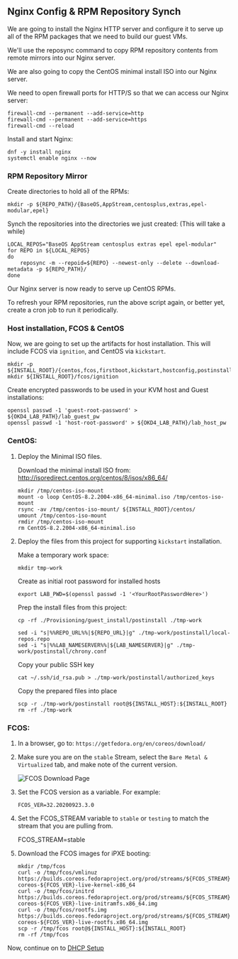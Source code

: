 ## Nginx Config & RPM Repository Synch
We are going to install the Nginx HTTP server and configure it to serve up all of the RPM packages that we need to build our guest VMs.

We'll use the reposync command to copy RPM repository contents from remote mirrors into our Nginx server.

We are also going to copy the CentOS minimal install ISO into our Nginx server. 

We need to open firewall ports for HTTP/S so that we can access our Nginx server:

    firewall-cmd --permanent --add-service=http
    firewall-cmd --permanent --add-service=https
    firewall-cmd --reload

Install and start Nginx:

    dnf -y install nginx
    systemctl enable nginx --now

### RPM Repository Mirror

Create directories to hold all of the RPMs:

    mkdir -p ${REPO_PATH}/{BaseOS,AppStream,centosplus,extras,epel-modular,epel}

Synch the repositories into the directories we just created:  (This will take a while)

    LOCAL_REPOS="BaseOS AppStream centosplus extras epel epel-modular"
    for REPO in ${LOCAL_REPOS}
    do
        reposync -m --repoid=${REPO} --newest-only --delete --download-metadata -p ${REPO_PATH}/  
    done

Our Nginx server is now ready to serve up CentOS RPMs.

To refresh your RPM repositories, run the above script again, or better yet, create a cron job to run it periodically.

### Host installation, FCOS & CentOS

Now, we are going to set up the artifacts for host installation.  This will include FCOS via `ignition`, and CentOS via `kickstart`.

    mkdir -p ${INSTALL_ROOT}/{centos,fcos,firstboot,kickstart,hostconfig,postinstall}
    mkdir ${INSTALL_ROOT}/fcos/ignition

Create encrypted passwords to be used in your KVM host and Guest installations:

    openssl passwd -1 'guest-root-password' > ${OKD4_LAB_PATH}/lab_guest_pw
    openssl passwd -1 'host-root-password' > ${OKD4_LAB_PATH}/lab_host_pw

### CentOS:

1. Deploy the Minimal ISO files.

    Download the minimal install ISO from: http://isoredirect.centos.org/centos/8/isos/x86_64/

       mkdir /tmp/centos-iso-mount
       mount -o loop CentOS-8.2.2004-x86_64-minimal.iso /tmp/centos-iso-mount
       rsync -av /tmp/centos-iso-mount/ ${INSTALL_ROOT}/centos/
       umount /tmp/centos-iso-mount
       rmdir /tmp/centos-iso-mount
       rm CentOS-8.2.2004-x86_64-minimal.iso

1. Deploy the files from this project for supporting `kickstart` installation.

    Make a temporary work space:

       mkdir tmp-work

    Create as initial root password for installed hosts

       export LAB_PWD=$(openssl passwd -1 '<YourRootPasswordHere>')

    Prep the install files from this project:

       cp -rf ./Provisioning/guest_install/postinstall ./tmp-work

       sed -i "s|%%REPO_URL%%|${REPO_URL}|g" ./tmp-work/postinstall/local-repos.repo
       sed -i "s|%%LAB_NAMESERVER%%|${LAB_NAMESERVER}|g" ./tmp-work/postinstall/chrony.conf

    Copy your public SSH key

       cat ~/.ssh/id_rsa.pub > ./tmp-work/postinstall/authorized_keys

    Copy the prepared files into place
    
       scp -r ./tmp-work/postinstall root@${INSTALL_HOST}:${INSTALL_ROOT}
       rm -rf ./tmp-work

### FCOS:

1. In a browser, go to: `https://getfedora.org/en/coreos/download/`
1. Make sure you are on the `stable` Stream, select the `Bare Metal & Virtualized` tab, and make note of the current version. 

    ![FCOS Download Page](images/FCOS-Download.png)

1. Set the FCOS version as a variable.  For example:

       FCOS_VER=32.20200923.3.0

1. Set the FCOS_STREAM variable to `stable` or `testing` to match the stream that you are pulling from.

    FCOS_STREAM=stable

1. Download the FCOS images for iPXE booting:

       mkdir /tmp/fcos
       curl -o /tmp/fcos/vmlinuz https://builds.coreos.fedoraproject.org/prod/streams/${FCOS_STREAM}/builds/${FCOS_VER}/x86_64/fedora-coreos-${FCOS_VER}-live-kernel-x86_64
       curl -o /tmp/fcos/initrd https://builds.coreos.fedoraproject.org/prod/streams/${FCOS_STREAM}/builds/${FCOS_VER}/x86_64/fedora-coreos-${FCOS_VER}-live-initramfs.x86_64.img
       curl -o /tmp/fcos/rootfs.img https://builds.coreos.fedoraproject.org/prod/streams/${FCOS_STREAM}/builds/${FCOS_VER}/x86_64/fedora-coreos-${FCOS_VER}-live-rootfs.x86_64.img
       scp -r /tmp/fcos root@${INSTALL_HOST}:${INSTALL_ROOT}
       rm -rf /tmp/fcos

Now, continue on to [DHCP Setup](GL-AR750S-Ext.md)
